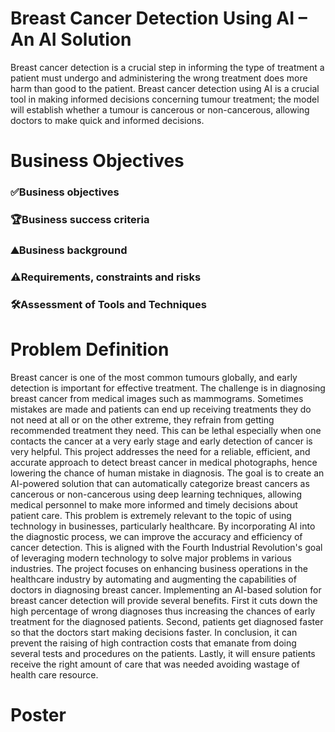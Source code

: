 # Breast Cancer Detection Using AI – An AI Solution
Breast cancer detection is a crucial step in informing the type of treatment a patient must undergo and administering the wrong treatment does more harm than good to the patient.
Breast cancer detection using AI is a crucial tool in making informed decisions concerning tumour treatment; the model will establish whether a tumour is cancerous or non-cancerous, allowing doctors to make quick and informed decisions.

# Business Objectives

### ✅Business objectives


### 🏆Business success criteria


### ⛰️Business background


### ⚠️Requirements, constraints and risks


### 🛠️Assessment of Tools and Techniques


# Problem Definition
Breast cancer is one of the most common tumours globally, and early detection is important for effective treatment. The challenge is in diagnosing breast cancer from medical images such as mammograms. Sometimes mistakes are made and patients can end up receiving treatments they do not need at all or on the other extreme, they refrain from getting recommended treatment they need. This can be lethal especially when one contacts the cancer at a very early stage and early detection of cancer is very helpful.
This project addresses the need for a reliable, efficient, and accurate approach to detect breast cancer in medical photographs, hence lowering the chance of human mistake in diagnosis. The goal is to create an AI-powered solution that can automatically categorize breast cancers as cancerous or non-cancerous using deep learning techniques, allowing medical personnel to make more informed and timely decisions about patient care.
This problem is extremely relevant to the topic of using technology in businesses, particularly healthcare. By incorporating AI into the diagnostic process, we can improve the accuracy and efficiency of cancer detection. This is aligned with the Fourth Industrial Revolution's goal of leveraging modern technology to solve major problems in various industries.							           The project focuses on enhancing business operations in the healthcare industry by automating and augmenting the capabilities of doctors in diagnosing breast cancer.
Implementing an AI-based solution for breast cancer detection will provide several benefits. First it cuts down the high percentage of wrong diagnoses thus increasing the chances of early treatment for the diagnosed patients. Second, patients get diagnosed faster so that the doctors start making decisions faster. In conclusion, it can prevent the raising of high contraction costs that emanate from doing several tests and procedures on the patients. Lastly, it will ensure patients receive the right amount of care that was needed avoiding wastage of health care resource.

# Poster
